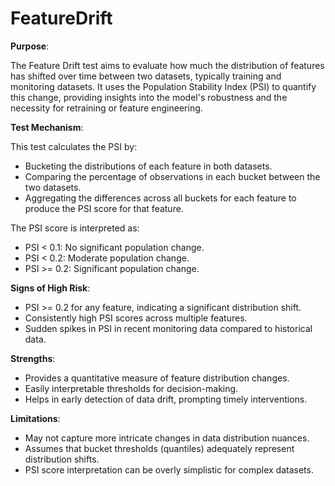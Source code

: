 # FeatureDrift

**Purpose**:

The Feature Drift test aims to evaluate how much the distribution of features has shifted over time between two
datasets, typically training and monitoring datasets. It uses the Population Stability Index (PSI) to quantify this
change, providing insights into the model's robustness and the necessity for retraining or feature engineering.

**Test Mechanism**:

This test calculates the PSI by:
- Bucketing the distributions of each feature in both datasets.
- Comparing the percentage of observations in each bucket between the two datasets.
- Aggregating the differences across all buckets for each feature to produce the PSI score for that feature.

The PSI score is interpreted as:
- PSI < 0.1: No significant population change.
- PSI < 0.2: Moderate population change.
- PSI >= 0.2: Significant population change.

**Signs of High Risk**:

- PSI >= 0.2 for any feature, indicating a significant distribution shift.
- Consistently high PSI scores across multiple features.
- Sudden spikes in PSI in recent monitoring data compared to historical data.

**Strengths**:

- Provides a quantitative measure of feature distribution changes.
- Easily interpretable thresholds for decision-making.
- Helps in early detection of data drift, prompting timely interventions.

**Limitations**:

- May not capture more intricate changes in data distribution nuances.
- Assumes that bucket thresholds (quantiles) adequately represent distribution shifts.
- PSI score interpretation can be overly simplistic for complex datasets.